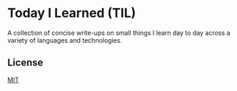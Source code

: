 # Today I Learned (TIL)

A collection of concise write-ups on small things I learn day to day across a variety of languages and technologies.

## License
[MIT](https://choosealicense.com/licenses/mit/)
